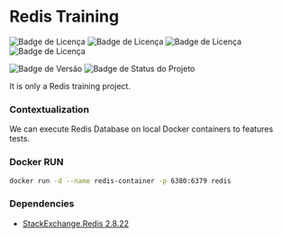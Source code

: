 # Redis Training

![Badge de Licença](https://img.shields.io/badge/.NET-8.0.0-blue.svg?style=flat-square&logo=dotnet)
![Badge de Licença](https://img.shields.io/badge/Redis-0.0.0-orange.svg?style=flat-square&logo=redis)
![Badge de Licença](https://img.shields.io/badge/git-2.42.0-lightgrey.svg?style=flat-square&logo=git)
![Badge de Licença](https://img.shields.io/badge/docker-27.2.0-orange.svg?style=flat-square&logo=docker)

![Badge de Versão](https://img.shields.io/badge/app-v_1.0.0-green.svg?style=flat-square&logo=app)
![Badge de Status do Projeto](https://img.shields.io/badge/status-training-blue.svg?style=flat-square)

It is only a Redis training project.

### Contextualization

We can execute Redis Database on local Docker containers to features tests.

### Docker RUN

```sh
docker run -d --name redis-container -p 6380:6379 redis
````

### Dependencies

- [StackExchange.Redis 2.8.22]()